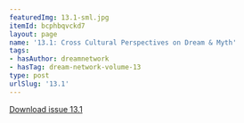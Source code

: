 ```yaml
---
featuredImg: 13.1-sml.jpg
itemId: bcphbqvckd7
layout: page
name: '13.1: Cross Cultural Perspectives on Dream & Myth'
tags:
- hasAuthor: dreamnetwork
- hasTag: dream-network-volume-13
type: post
urlSlug: '13.1'
---
```

<a href="../files/pdfs/Volume_13/13.1-Dream-Network_Volume-13_No-1.pdf" download="">Download issue 13.1</a>